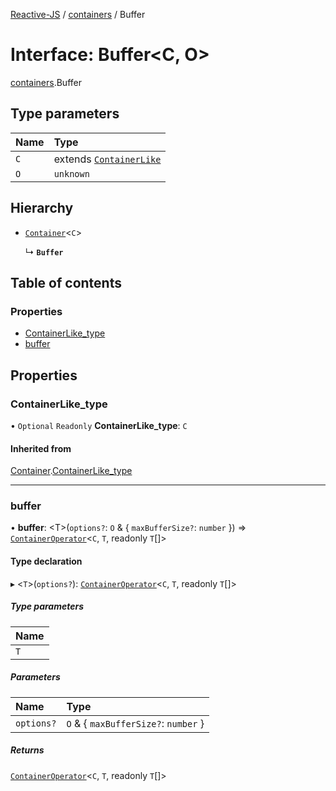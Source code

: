 [Reactive-JS](../README.md) / [containers](../modules/containers.md) / Buffer

# Interface: Buffer<C, O\>

[containers](../modules/containers.md).Buffer

## Type parameters

| Name | Type |
| :------ | :------ |
| `C` | extends [`ContainerLike`](containers.ContainerLike.md) |
| `O` | `unknown` |

## Hierarchy

- [`Container`](containers.Container.md)<`C`\>

  ↳ **`Buffer`**

## Table of contents

### Properties

- [ContainerLike\_type](containers.Buffer.md#containerlike_type)
- [buffer](containers.Buffer.md#buffer)

## Properties

### ContainerLike\_type

• `Optional` `Readonly` **ContainerLike\_type**: `C`

#### Inherited from

[Container](containers.Container.md).[ContainerLike_type](containers.Container.md#containerlike_type)

___

### buffer

• **buffer**: <T\>(`options?`: `O` & { `maxBufferSize?`: `number`  }) => [`ContainerOperator`](../modules/containers.md#containeroperator)<`C`, `T`, readonly `T`[]\>

#### Type declaration

▸ <`T`\>(`options?`): [`ContainerOperator`](../modules/containers.md#containeroperator)<`C`, `T`, readonly `T`[]\>

##### Type parameters

| Name |
| :------ |
| `T` |

##### Parameters

| Name | Type |
| :------ | :------ |
| `options?` | `O` & { `maxBufferSize?`: `number`  } |

##### Returns

[`ContainerOperator`](../modules/containers.md#containeroperator)<`C`, `T`, readonly `T`[]\>
